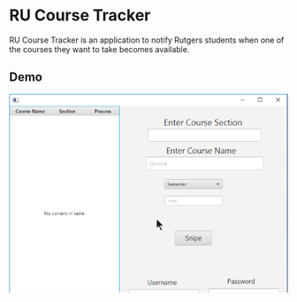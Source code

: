 # RU Course Tracker
RU Course Tracker is an application to notify Rutgers students when one of the courses they want to take becomes available. 

## Demo
![](CourseDemo.gif)
